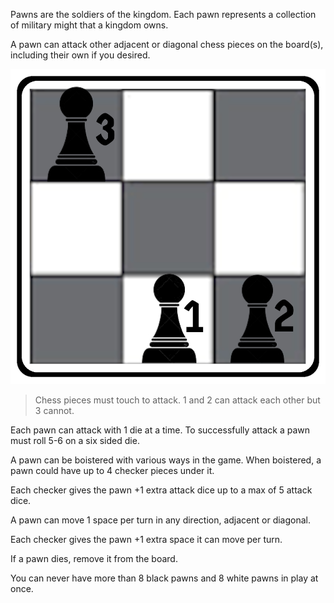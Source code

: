 Pawns are the soldiers of the kingdom. Each pawn represents a collection of military might that a kingdom owns.

A pawn can attack other adjacent or diagonal chess pieces on the board(s), including their own if you desired.

![Setup](../_media/attacking.png 'Chess pieces must touch to attack.')
> Chess pieces must touch to attack. 1 and 2 can attack each other but 3 cannot.





Each pawn can attack with 1 die at a time. To successfully attack a pawn must roll 5-6 on a six sided die.

A pawn can be boistered with various ways in the game. When boistered, a pawn could have up to 4 checker pieces under it. 

Each checker gives the pawn +1 extra attack dice up to a max of 5 attack dice.

A pawn can move 1 space per turn in any direction, adjacent or diagonal.

Each checker gives the pawn +1 extra space it can move per turn. 

If a pawn dies, remove it from the board.

You can never have more than 8 black pawns and 8 white pawns in play at once.